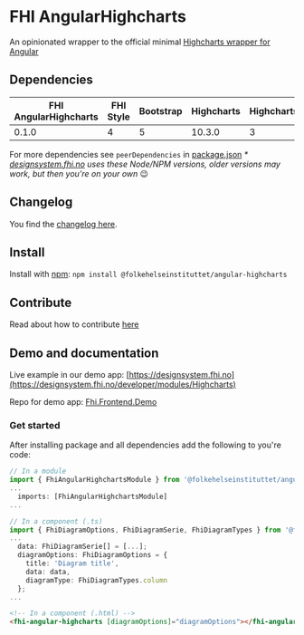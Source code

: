 # FHI AngularHighcharts

An opinionated wrapper to the official minimal [Highcharts wrapper for Angular](https://github.com/highcharts/highcharts-angular)

## Dependencies

| FHI AngularHighcharts | FHI Style | Bootstrap | Highcharts | HighchartsAngular | Angular | Node/NPM |
| --------------------- | --------- | --------- | ---------- | ----------------- | ------- | -------- |
| 0.1.0                 | 4         | 5         | 10.3.0     | 3                 | 14      | 16/8 *   |

For more dependencies see `peerDependencies` in [package.json](https://github.com/folkehelseinstituttet/Fhi.Frontend.Demo/blob/dev/projects/fhi-angular-highcharts/package.json)
_* [designsystem.fhi.no](https://designsystem.fhi.no) uses these Node/NPM versions, older versions may work, but then you're on your own_ :wink:

## Changelog

You find the [changelog here](https://github.com/folkehelseinstituttet/Fhi.Frontend.Demo/blob/dev/projects/fhi-angular-highcharts/CHANGELOG.md).

## Install

Install with [npm](https://www.npmjs.com): `npm install @folkehelseinstituttet/angular-highcharts`

## Contribute

Read about how to contribute [here](https://github.com/folkehelseinstituttet/Fhi.Frontend.Demo/blob/dev/CONTRIBUTING.md)

## Demo and documentation

Live example in our demo app: [https://designsystem.fhi.no](https://designsystem.fhi.no/developer/modules/Highcharts)

Repo for demo app: [Fhi.Frontend.Demo](https://github.com/folkehelseinstituttet/Fhi.Frontend.Demo)

### Get started

After installing package and all dependencies add the following to you're code:

```ts
// In a module
import { FhiAngularHighchartsModule } from '@folkehelseinstituttet/angular-highcharts';
...
  imports: [FhiAngularHighchartsModule]
...
```

```ts
// In a component (.ts)
import { FhiDiagramOptions, FhiDiagramSerie, FhiDiagramTypes } from '@folkehelseinstituttet/angular-highcharts';
...
  data: FhiDiagramSerie[] = [...];
  diagramOptions: FhiDiagramOptions = {
    title: 'Diagram title',
    data: data,
    diagramType: FhiDiagramTypes.column
  };
...
```

```html
<!-- In a component (.html) -->
<fhi-angular-highcharts [diagramOptions]="diagramOptions"></fhi-angular-highcharts>
```
